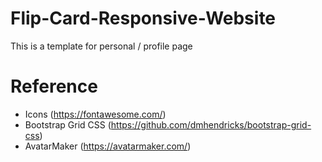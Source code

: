 # Flip-Card-Responsive-Website
This is a template for personal / profile page

# Reference
- Icons (https://fontawesome.com/)
- Bootstrap Grid CSS (https://github.com/dmhendricks/bootstrap-grid-css)
- AvatarMaker (https://avatarmaker.com/)
